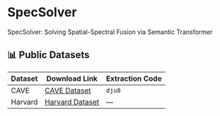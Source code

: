 # SpecSolver
SpecSolver: Solving Spatial-Spectral Fusion via Semantic Transformer

## 📊 Public Datasets
| Dataset  | Download Link                                                                                          | Extraction Code |
|----------|--------------------------------------------------------------------------------------------------------|-----------------|
| CAVE     | [CAVE Dataset](https://pan.baidu.com/share/init?surl=CXCJfzp2yfvJZ9Lg2i-mNA)                           | `dju8`          |
| Harvard  | [Harvard Dataset](#) <!-- Add actual link here -->                                                     | —               |
